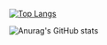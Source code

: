 [![Top Langs](https://github-readme-stats.vercel.app/api/top-langs/?username=widecss&layout=compact)](https://github.com/anuraghazra/github-readme-stats)

![Anurag's GitHub stats](https://github-readme-stats.vercel.app/api?username=widecss&show_icons=true&theme=radical)
